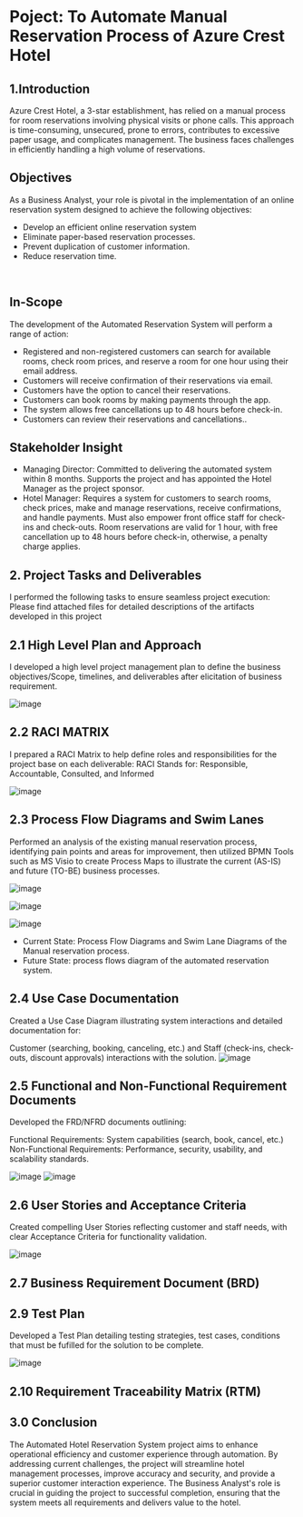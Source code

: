 <h1>Poject: To Automate Manual Reservation Process of Azure Crest Hotel</h1>


<h2>1.Introduction</h2>
Azure Crest Hotel, a 3-star establishment, has relied on a manual process for room reservations involving physical visits or phone calls. This approach is time-consuming, unsecured, prone to errors, contributes to excessive paper usage, and complicates management. The business faces challenges in efficiently handling a high volume of reservations.

<h2>Objectives</h2> 
As a Business Analyst, your role is pivotal in the implementation of an online reservation system designed to achieve the following objectives:

- Develop an efficient online reservation system 
- Eliminate paper-based reservation processes.
- Prevent duplication of customer information.
- Reduce reservation time.
<br />

<h2>In-Scope</h2> 
The development of the Automated Reservation System will perform a range of action: 

- Registered and non-registered customers can search for available rooms, check room prices, and reserve a room for one hour using their email address.
- Customers will receive confirmation of their reservations via email.
- Customers have the option to cancel their reservations.
- Customers can book rooms by making payments through the app.
- The system allows free cancellations up to 48 hours before check-in.
- Customers can review their reservations and cancellations..

<h2>Stakeholder Insight</h2> 

- Managing Director: Committed to delivering the automated system within 8 months. Supports the project and has appointed the Hotel Manager as the project sponsor.
- Hotel Manager: Requires a system for customers to search rooms, check prices, make and manage reservations, receive confirmations, and handle payments. Must also empower front office staff for check-ins and check-outs. Room reservations are valid for 1 hour, with free cancellation up to 48 hours before check-in, otherwise, a penalty charge applies.

<h2>2. Project Tasks and Deliverables</h2>
I performed the following tasks to ensure seamless project execution:
Please find attached files for detailed descriptions of the artifacts developed in this project

<h2>2.1 High Level Plan and Approach</h2>

I developed a high level project management plan to define the business objectives/Scope,  timelines, and deliverables after elicitation of business requirement.

![image](https://github.com/user-attachments/assets/982aabad-ca7a-4763-aeaf-02eedd58d162)


<h2>2.2 RACI MATRIX</h2>

I prepared a RACI Matrix to help define roles and responsibilities for the project base on each deliverable:
RACI Stands for: Responsible, Accountable, Consulted, and Informed

![image](https://github.com/user-attachments/assets/a5e9a7f1-e751-41bc-8994-008307a21b0b)



<h2>2.3 Process Flow Diagrams and Swim Lanes</h2>
Performed an analysis of the existing manual reservation process, identifying pain points and areas for improvement, 
then utilized BPMN Tools such as MS Visio to create Process Maps
to illustrate the current (AS-IS) and future (TO-BE) business processes.

![image](https://github.com/user-attachments/assets/21512957-d5d8-4066-a49b-4c631abfb1f9)

![image](https://github.com/user-attachments/assets/4d10e49e-b0de-4180-933a-97cd764221b9)

![image](https://github.com/user-attachments/assets/2502ba99-d3bd-44b6-919e-735424a4692a)



- Current State: Process Flow Diagrams and Swim Lane Diagrams of the Manual reservation process.
- Future State: process flows diagram of the automated reservation system.

<h2>2.4 Use Case Documentation</h2>

Created a Use Case Diagram illustrating system interactions and detailed documentation for:

Customer (searching, booking, canceling, etc.) and
Staff (check-ins, check-outs, discount approvals) interactions with the solution.
![image](https://github.com/user-attachments/assets/26fbdc01-3042-425b-ad24-74cf81e6f40d)


<h2>2.5 Functional and Non-Functional Requirement Documents</h2>

Developed the FRD/NFRD documents outlining:

Functional Requirements: System capabilities (search, book, cancel, etc.)
Non-Functional Requirements: Performance, security, usability, and scalability standards.

![image](https://github.com/user-attachments/assets/e06b8f8a-ebd5-441c-b8a2-e7531e9deca2)
![image](https://github.com/user-attachments/assets/9e434041-5e39-4655-b40c-43fecdd9cd1f)

<h2>2.6 User Stories and Acceptance Criteria</h2>

Created compelling User Stories reflecting customer and staff needs, with clear Acceptance Criteria for functionality validation.

![image](https://github.com/user-attachments/assets/b2aa7428-b4ba-42ee-8c92-2dca3cc3f84e)

<h2>2.7 Business Requirement Document (BRD)</h2>


<h2>2.9 Test Plan</h2>


Developed a Test Plan detailing testing strategies, test cases, conditions that must be fufilled for the solution to be complete.

![image](https://github.com/user-attachments/assets/3ea39170-9f4f-4147-a307-7971a6ea19f6)

<h2>2.10 Requirement Traceability Matrix (RTM)</h2>

<h2>3.0 Conclusion</h2>
The Automated Hotel Reservation System project aims to enhance operational efficiency and customer experience through automation. By addressing current challenges, the project will streamline hotel management processes, improve accuracy and security, and provide a superior customer interaction experience. The Business Analyst's role is crucial in guiding the project to successful completion, ensuring that the system meets all requirements and delivers value to the hotel.
  




<!--
 ```diff
- text in red
+ text in green
! text in orange
# text in gray
@@ text in purple (and bold)@@
```
--!>
